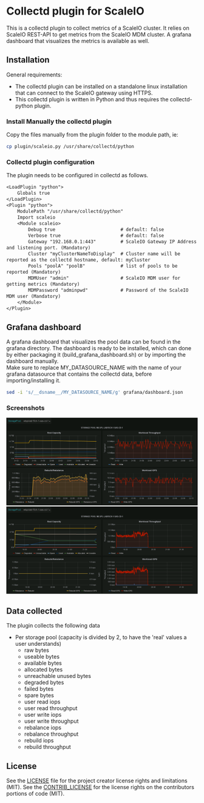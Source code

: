 # Collectd plugin for ScaleIO
This is a collectd plugin to collect metrics of a ScaleIO cluster. It relies on ScaleIO REST-API to get metrics from the ScaleIO MDM cluster.
A grafana dashboard that visualizes the metrics is available as well.

## Installation
General requirements:

* The collectd plugin can be installed on a standalone linux installation that can connect to the ScaleIO gateway using HTTPS.
* This collectd plugin is written in Python and thus requires the collectd-python plugin.

### Install Manually the collectd plugin
Copy the files manually from the plugin folder to the module path, ie:
```bash
cp plugin/scaleio.py /usr/share/collectd/python
```

### Collectd plugin configuration
The plugin needs to be configured in collectd as follows.
```
<LoadPlugin "python">
    Globals true
</LoadPlugin>
<Plugin "python">
    ModulePath "/usr/share/collectd/python"
    Import scaleio
    <Module scaleio>
        Debug true                        # default: false
        Verbose true                      # default: false
        Gateway "192.168.0.1:443"         # ScaleIO Gateway IP Address and listening port. (Mandatory)
        Cluster "myClusterNameToDisplay"  # Cluster name will be reported as the collectd hostname, default: myCluster
        Pools "poolA" "poolB"             # list of pools to be reported (Mandatory)
        MDMUser "admin"                   # ScaleIO MDM user for getting metrics (Mandatory)
        MDMPassword "adminpwd"            # Password of the ScaleIO MDM user (Mandatory)
    </Module>
</Plugin>
```

## Grafana dashboard
A grafana dashboard that visualizes the pool data can be found in the grafana directory.
The dashboard is ready to be installed, which can done by either packaging it (build_grafana_dashboard.sh) or by importing the dashboard manually.  
Make sure to replace MY_DATASOURCE_NAME with the name of your grafana datasource that contains the collectd data, before importing/installing it.
```bash
sed -i 's/__dsname__/MY_DATASOURCE_NAME/g' grafana/dashboard.json
```

### Screenshots

![Sample ScaleIO dashboard (on remove of SDS)](public/force_remove_sds.png "Sample ScaleIO dashboard (on remove of SDS)")
![Sample ScaleIO dashboard (data growth)](public/pool_growth.png "Sample ScaleIO dashboard (data growth)")

## Data collected
The plugin collects the following data

- Per storage pool (capacity is divided by 2, to have the 'real' values a user understands)
  - raw bytes
  - useable bytes
  - available bytes
  - allocated bytes
  - unreachable unused bytes
  - degraded bytes
  - failed bytes
  - spare bytes
  - user read iops
  - user read throughput
  - user write iops
  - user write throughput
  - rebalance iops
  - rebalance throughput
  - rebuild iops
  - rebuild throughput

## License

See the [LICENSE](LICENSE.txt) file for the project creator license rights and limitations (MIT).
See the [CONTRIB_LICENSE](CONTRIB_LICENSE.txt) for the license rights on the contributors portions of code (MIT).
